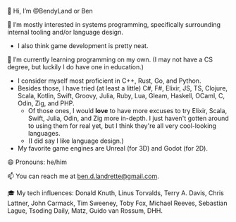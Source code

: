 👋 Hi, I’m @BendyLand or Ben

👀 I’m mostly interested in systems programming, specifically surrounding internal tooling and/or language design.
 - I also think game development is pretty neat.

🌱 I’m currently learning programming on my own. (I may not have a CS degree, but luckily I do have one in education.) 
 - I consider myself most proficient in C++, Rust, Go, and Python.
 - Besides those, I have tried (at least a little) C#, F#, Elixir, JS, TS, Clojure, Scala, Kotlin, Swift, Groovy, Julia, Ruby, Lua, Gleam, Haskell, OCaml, C, Odin, Zig, and PHP.
   - Of those ones, I would **love** to have more excuses to try Elixir, Scala, Swift, Julia, Odin, and Zig more in-depth. I just haven't gotten around to using them for real yet, but I think they're all very cool-looking languages. 
   - (I did say I like language design.)
 - My favorite game engines are Unreal (for 3D) and Godot (for 2D).

😄 Pronouns: he/him

📫 You can reach me at ben.d.landrette@gmail.com.

🎓 My tech influences: 
Donald Knuth, Linus Torvalds, Terry A. Davis, Chris Lattner, John Carmack, Tim Sweeney, Toby Fox, Michael Reeves, Sebastian Lague, Tsoding Daily, Matz, Guido van Rossum, DHH.

<!---
BendyLand/BendyLand is a ✨ special ✨ repository because its `README.md` (this file) appears on your GitHub profile.
You can click the Preview link to take a look at your changes.
--->
